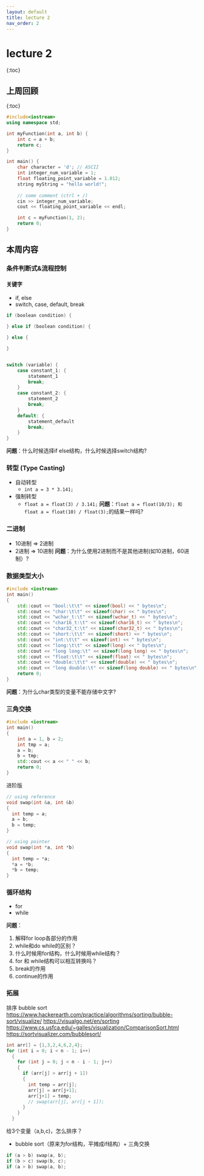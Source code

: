 ```yaml
---
layout: default
title: lecture 2
nav_order: 2
---
```


# lecture 2
{:toc}

## 上周回顾
{:toc}

``` cpp
#include<iostream>
using namespace std;

int myFunction(int a, int b) {
	int c = a + b;
	return c;
}

int main() {
	char character = 'd'; // ASCII 
	int integer_num_variable = 1;
	float floating_point_variable = 1.012;
	string myString = "hello world!";
	
	// some comment (ctrl + /)
	cin >> integer_num_variable;
	cout << floating_point_variable << endl;

	int c = myFunction(1, 2);
	return 0;
}
```

## 本周内容

### 条件判断式&流程控制

#### 关键字
- if, else
- switch, case, default, break
``` cpp
if (boolean condition) {

} else if (boolean condition) {

} else {

}


switch (variable) {
	case constant_1: {
		statement_1
		break;
	}
	case constant_2: {
		statement_2
		break;
	}
	default: {
		statement_default
		break;
	}
}
```
**问题**：什么时候选择if else结构，什么时候选择switch结构?


### 转型 (Type Casting)
- 自动转型
	- `int a = 3 * 3.141;`
- 强制转型
	- `float a = float(3) / 3.141;`
**问题**：`float a = float(10/3); 和 float a = float(10) / float(3);`的结果一样吗?

### 二进制
- 10进制 => 2进制
- 2进制 => 10进制
**问题**：为什么使用2进制而不是其他进制(如10进制，60进制）?

### 数据类型大小
``` cpp
#include <iostream>
int main()
{
	std::cout << "bool:\t\t" << sizeof(bool) << " bytes\n";
	std::cout << "char:\t\t" << sizeof(char) << " bytes\n";
	std::cout << "wchar_t:\t" << sizeof(wchar_t) << " bytes\n";
	std::cout << "char16_t:\t" << sizeof(char16_t) << " bytes\n";
	std::cout << "char32_t:\t" << sizeof(char32_t) << " bytes\n";
	std::cout << "short:\t\t" << sizeof(short) << " bytes\n";
	std::cout << "int:\t\t" << sizeof(int) << " bytes\n";
	std::cout << "long:\t\t" << sizeof(long) << " bytes\n";
	std::cout << "long long:\t" << sizeof(long long) << " bytes\n";
	std::cout << "float:\t\t" << sizeof(float) << " bytes\n";
	std::cout << "double:\t\t" << sizeof(double) << " bytes\n";
	std::cout << "long double:\t" << sizeof(long double) << " bytes\n";
	return 0;
}
```
**问题**：为什么char类型的变量不能存储中文字?

### 三角交换
``` cpp
#include <iostream>
int main()
{
	int a = 1, b = 2;
	int tmp = a;
	a = b;
	b = tmp;
	std::cout << a << " " << b;
	return 0;
}
```

进阶版
```cpp
// using reference
void swap(int &a, int &b)
{
  int temp = a;
  a = b;
  b = temp;
}

// using pointer
void swap(int *a, int *b)
{
  int temp = *a;
  *a = *b;
  *b = temp;
}
```

### 循环结构
- for
- while

**问题**：
1. 解释for loop各部分的作用
2. while和do while的区别？
3. 什么时候用for结构，什么时候用while结构？
4. for 和 while结构可以相互转换吗？
5. break的作用
6. continue的作用

### 拓展
排序
bubble sort
https://www.hackerearth.com/practice/algorithms/sorting/bubble-sort/visualize/
https://visualgo.net/en/sorting
https://www.cs.usfca.edu/~galles/visualization/ComparisonSort.html
https://sortvisualizer.com/bubblesort/

``` cpp
int arr[] = {1,3,2,4,6,2,4};
for (int i = 0; i < n - 1; i++)
  {
    for (int j = 0; j < n - i - 1; j++)
    {
      if (arr[j] > arr[j + 1])
      {
	    int temp = arr[j];
	    arr[j] = arr[j+1];
	    arr[j+1] = temp;
        // swap(arr[j], arr[j + 1]);
      }
    }
  }
```

给3个变量（a,b,c)，怎么排序？
- bubble sort（原来为for结构，平摊成if结构）+ 三角交换
```cpp
if (a > b) swap(a, b);
if (b > c) swap(b, c);
if (a > b) swap(a, b);
```

